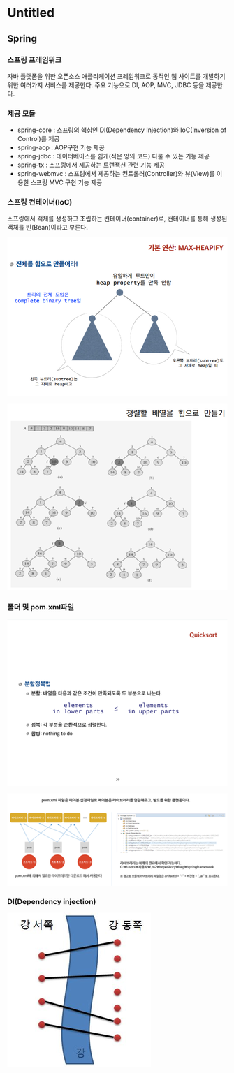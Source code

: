 # Untitled

## Spring

###  스프링 프레임워크

 자바 플랫폼을 위한 오픈소스 애플리케이션 프레임워크로 동적인 웹 사이트를 개발하기 위한 여러가지 서비스를 제공한다. 주요 기능으로 DI, AOP, MVC, JDBC 등을 제공한다. 

###  제공 모듈

* spring-core : 스프링의 핵심인 DI\(Dependency Injection\)와 IoC\(Inversion of Control\)를 제공
* spring-aop : AOP구현 기능 제공
* spring-jdbc : 데이터베이스를 쉽게\(적은 양의 코드\) 다룰 수 있는 기능 제공
* spring-tx : 스프링에서 제공하는 트랜잭션 관련 기능 제공
* spring-webmvc : 스프링에서 제공하는 컨트롤러\(Controller\)와 뷰\(View\)를 이용한 스프링 MVC 구현 기능 제공

###  스프링 컨테이너\(IoC\)

 스프링에서 객체를 생성하고 조립하는 컨테이너\(container\)로, 컨테이너를 통해 생성된 객체를 빈\(Bean\)이라고 부른다.

![](../.gitbook/assets/image%20%2862%29.png)

![](../.gitbook/assets/image%20%2827%29.png)

###  폴더 및 pom.xml파일

![](../.gitbook/assets/image%20%2835%29.png)

![](../.gitbook/assets/image%20%283%29.png)

###  DI\(Dependency injection\)

![](../.gitbook/assets/image%20%2847%29.png)

